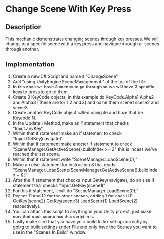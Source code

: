 # Change Scene With Key Press

## Description
This mechanic demonstrates changing scenes through key presses. We will change to a specific scene with a key press and navigate through all scenes through another.

## Implementation
1. Create a new C# Script and name it "ChangeScene"
2. Add "using UnityEngine.SceneManagement;" at the top of the file.
3. In this case we have 3 scenes to go through so we will have 3 specific keys to press to go to them.
4. Create 3 KeyCode objects, in this example do KeyCode.Alpha1 Alpha2 and Alpha3 (These are for 1 2 and 3) and name them scene1 scene2 and scene3.
5. Create another KeyCode object called navigate and have that be Keycode.N.
6. In the Update() Method, make an if statement that checks "Input.anyKey"
7. Within that if statement make an if statement to check "Input.GetKey(navigate)"
8. Within that if statement make another if statement to check "SceneManager.GetActiveScene().buildIndex >= 2" this is incase we've reached the last scene.
9. Within that if statement write "SceneManager.LoadScene(0);"
10. Make an else statement for instruction 8 that reads: "SceneManager.LoadScene(SceneManager.GetActiveScene().buildIndex + 1);"
11. After the if statement that checks Input.GetKey(navigate), do an else if statement that checks "Input.GetKey(scene1)"
12. For this if statement, it will do "SceneManager.LoadScene(0);"
13. Repeat 11 and 12 for the other scenes, adding 1 for each (I.E. GetKey(scene2) GetKey(scene3) LoadScene(1) LoadScene(2) respectively).
14. You can attach this script to anything in your Unity project, just make sure that each scene has this script in it.
15. Lastly make sure that you have your build Index set up correctly by going to build settings under File and only have the Scenes you want to use in the "Scenes In Build" window.